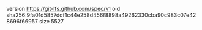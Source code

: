 version https://git-lfs.github.com/spec/v1
oid sha256:9fa01d5857ddf1c44e258d456f8898a49262330cba90c983c07e428696f66957
size 5527
